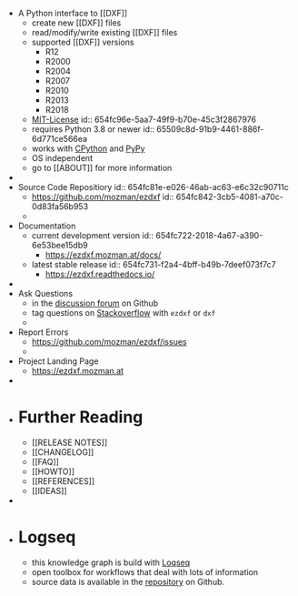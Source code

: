 - A Python interface to [[DXF]]
	- create new [[DXF]] files
	- read/modify/write existing [[DXF]] files
	- supported [[DXF]] versions
		- R12
		- R2000
		- R2004
		- R2007
		- R2010
		- R2013
		- R2018
	- [MIT-License](https://en.wikipedia.org/wiki/MIT_License)
	  id:: 654fc96e-5aa7-49f9-b70e-45c3f2867976
	- requires Python 3.8 or newer
	  id:: 65509c8d-91b9-4461-886f-6d771ce566ea
	- works with [CPython](https://www.python.org) and [PyPy](https://www.pypy.org)
	- OS independent
	- go to [[ABOUT]] for more information
-
- Source Code Repositiory
  id:: 654fc81e-e026-46ab-ac63-e6c32c90711c
	- https://github.com/mozman/ezdxf
	  id:: 654fc842-3cb5-4081-a70c-0d83fa56b953
	-
- Documentation
	- current development version
	  id:: 654fc722-2018-4a67-a390-6e53bee15db9
		- https://ezdxf.mozman.at/docs/
	- latest stable release
	  id:: 654fc731-f2a4-4bff-b49b-7deef073f7c7
		- https://ezdxf.readthedocs.io/
-
- Ask Questions
	- in the [discussion forum](https://github.com/mozman/ezdxf/discussions) on Github
	- tag questions on [Stackoverflow](https://stackoverflow.com) with `ezdxf` or `dxf`
	-
- Report Errors
	- https://github.com/mozman/ezdxf/issues
	-
- Project Landing Page
	- https://ezdxf.mozman.at
-
- # Further Reading
	- [[RELEASE NOTES]]
	- [[CHANGELOG]]
	- [[FAQ]]
	- [[HOWTO]]
	- [[REFERENCES]]
	- [[IDEAS]]
-
- # Logseq
	- this knowledge graph is build with [Loqseq](https://logseq.com/)
	- open toolbox for workflows that deal with lots of information
	- source data is available in the [repository](https://github.com/mozman/ezdxf`/notes) on Github.